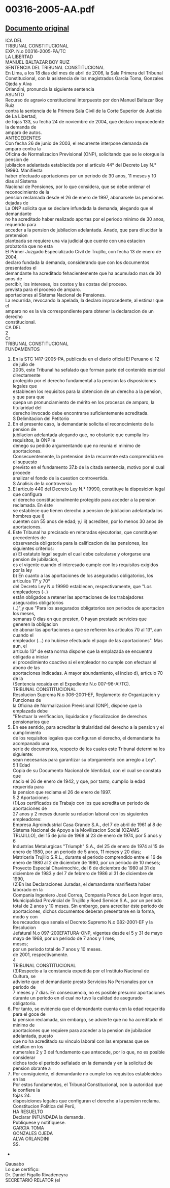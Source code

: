 
00316-2005-AA.pdf
=================
  
[Documento original](https://tc.gob.pe/jurisprudencia/2006/00316-2005-AA.pdf)  
---  
ICA DEL  
TRIBUNAL CONSTITUCIONAL  
EXP. N.o 00316-2005-PA/TC  
LA LIBERTAD  
MANUEL BALTAZAR BOY RUIZ  
SENTENCIA DEL TRIBUNAL CONSTITUCIONAL  
En Lima, a los 18 dias del mes de abril de 2006, la Sala Primera del Tribunal  
Constitucional, con la asistencia de los magistrados Garcia Toma, Gonzales Ojeda y Alva  
Orlandini, pronuncia la siguiente sentencia  
ASUNTO  
Recurso de agravio constitucional interpuesto por don Manuel Baltazar Boy Ruiz  
contra la sentencia de la Primera Sala Civil de la Corte Superior de Justicia de La Libertad,  
de fojas 133, su fecha 24 de noviembre de 2004, que declaro improcedente la demanda de  
amparo de autos.  
ANTECEDENTES  
Con fecha 26 de junio de 2003, el recurrente interpone demanda de amparo contra la  
Oficina de Normalizacion Previsional (ONP), solicitando que se le otorgue la pension de  
jubilacion adelantada establecida por el articulo 44° del Decreto Ley N.° 19990. Manifiesta  
haber efectuado aportaciones por un periodo de 30 anos, 11 meses y 10 dias al Sistema  
Nacional de Pensiones, por lo que considera, que se debe ordenar el reconocimiento de la  
pension reclamada desde el 26 de enero de 1997, abonarsele las pensiones dejadas de  
La ONP solicita que se declare infundada la demanda, alegando que el demandante  
no ha acreditado haber realizado aportes por el periodo minimo de 30 anos, requerido para  
acceder a la pension de jubilacion adelantada. Anade, que para dilucidar la pretension  
planteada se requiere una via judicial que cuente con una estacion probatoria que no esta  
El Primer Juzgado Especializado Civil de Trujillo, con fecha 13 de enero de 2004,  
declaro fundada la demanda, considerando que con los documentos presentados el  
demandante ha acreditado fehacientemente que ha acumulado mas de 30 anos de  
percibir, los intereses, los costos y las costas del proceso.  
prevista para el proceso de amparo.  
aportaciones al Sistema Nacional de Pensiones.  
La recurrida, revocando la apelada, la declaro improcedente, al estimar que el  
amparo no es la via correspondiente para obtener la declaracion de un derecho  
constitucional.  
CA DEL  
2  
Cr  
TRIBUNAL CONSTITUCIONAL  
FUNDAMENTOS  
1. En la STC 1417-2005-PA, publicada en el diario oficial El Peruano el 12 de julio de  
2005, este Tribunal ha sefalado que forman parte del contenido esencial directamente  
protegido por el derecho fundamental a la pension las disposiciones legales que  
establecen los requisitos para la obtencion de un derecho a la pension, y que para que  
quepa un pronunciamiento de mérito en los procesos de amparo, la titularidad del  
derecho invocado debe encontrarse suficientemente acreditada.  
S Delimitacion del Petitorio  
2. En el presente caso, la demandante solicita el reconocimiento de la pension de  
jubilacion adelantada alegando que, no obstante que cumplia los requisitos, la ONP le  
denego su pedido argumentando que no reunia el minimo de aportaciones.  
Consecuentemente, la pretension de la recurrente esta comprendida en el supuesto  
previsto en el fundamento 37.b de la citada sentencia, motivo por el cual procede  
analizar el fondo de la cuestion controvertida.  
S Analisis de la controversia  
3. El articulo 440 del Decreto Ley N.° 19990, constituye la disposicion legal que configura  
el derecho constitucionalmente protegido para acceder a la pension reclamada. En éste  
se establece que tienen derecho a pension de jubilacion adelantada los hombres que i)  
cuenten con 55 anos de edad; y,i ii) acrediten, por lo menos 30 anos de aportaciones.  
4. Este Tribunal ha precisado en reiteradas ejecutorias, que constituyen precedentes de  
observancia obligatoria para la calificacion de las pensiones, los siguientes criterios:  
a) El estatuto legal seguin el cual debe calcularse y otorgarse una pension de jubilacion,  
es el vigente cuando el interesado cumple con los requisitos exigidos por la ley  
b) En cuanto a las aportaciones de los asegurados obligatorios, los articulos 11° y 70°  
del Decreto Ley N.o 19990 establecen, respectivamente, que "Los empleadores (-.)  
estân obligados a retener las aportaciones de los trabajadores asegurados obligatorios  
(..)",y que "Para los asegurados obligatorios son periodos de aportacion los meses,  
semanas 0 dias en que presten, 0 hayan prestado servicios que generen la obligacion  
de abonar las aportaciones a que se refieren los articulos 70 al 13°, aun cuando el  
empleador (...) no hubiese efectuado el pago de las aportaciones". Mas aun, el  
articulo 13° de esta norma dispone que la emplazada se encuentra obligada a iniciar  
el procedimiento coactivo si el empleador no cumple con efectuar el abono de las  
aportaciones indicadas. A mayor abundamiento, el inciso d), articulo 70 de la  
(Sentencia recaida en el Expediente N.o 007-96-AI/TC).  
TRIBUNAL CONSTITUCIONAL  
Resolucion Suprema N.o 306-2001-EF, Reglamento de Organizacion y Funciones de  
la Oficina de Normalizacion Previsional (ONP), dispone que la emplazada debe  
"Efectuar la verificacion, liquidacion y fiscalizacion de derechos pensionarios que  
5. En ese sentido, para acreditar la titularidad del derecho a la pension y el cumplimiento  
de los requisitos legales que configuran el derecho, el demandante ha acompanado una  
serie de documentos, respecto de los cuales este Tribunal determina los siguiente:  
sean necesarias para garantizar su otorgamiento con arreglo a Ley".  
5.1 Edad  
Copia de su Documento Nacional de Identidad, con el cual se constata que  
nacio el 26 de enero de 1942, y que, por tanto, cumplio la edad requerida para  
la pension que reclama el 26 de enero de 1997.  
5.2 Aportaciones  
(1)Los certificados de Trabajo con los que acredita un periodo de aportaciones de  
27 anos y 2 meses durante su relacion laboral con los siguientes empleadores:  
Empresa Agroindustrial Casa Grande S.A., del 7 de abril de 1961 al 8 de  
Sistema Nacional de Apoyo a la Movilizacion Social (OZAMS  
TRUJILLO), del 15 de julio de 1968 al 23 de enero de 1974, por 5 anos y 6  
Industrias Metalurgicas "Triumph" S.A., del 25 de enero de 1974 al 15 de  
enero de 1980, por un periodo de 5 anos, 11 meses y 20 dias;  
Matriceria Trujillo S.R.L., durante el periodo comprendido entre el 16 de  
enero de 1980 al 2 de diciembre de 1980, por un periodo de 10 meses;  
Proyecto Especial Chavimochic, del 6 de diciembre de 1980 al 31 de  
diciembre de 1983 y del 7 de febrero de 1986 al 31 de diciembre de 1990,  
(2)En las Declaraciones Juradas, el demandante manifiesta haber laborado en la  
Compania Ingeniero José Correa, Compania Ponce de Leon Ingenieros,  
Municipalidad Provincial de Trujillo y Roed Service S.A., por un periodo  
total de 2 anos y 10 meses. Sin embargo, para acreditar éste periodo de  
aportaciones, dichos documentos deberan presentarse en la forma, modo y con  
los recaudos que senala el Decreto Supremo N.o 082-2001-EF y la Resolucion  
Jefatural N.o 097-200EFATURA-ONP, vigentes desde el 5 y 31 de mayo  
mayo de 1968, por un periodo de 7 anos y 1 mes;  
meses;  
por un periodo total de 7 anos y 10 meses.  
de 2001, respectivamente.  
4  
TRIBUNAL CONSTITUCIONAL  
(3)Respecto a la constancia expedida por el Instituto Nacional de Cultura, se  
advierte que el demandante presto Servicios No Personales por un periodo de  
7 meses y 7 dias. En consecuencia, no es posible presumir aportaciones  
durante un periodo en el cual no tuvo la calidad de asegurado obligatorio.  
6. Por tanto, se evidencia que el demandante cuenta con la edad requerida para el goce de  
la pension reclamada, sin embargo, se advierte que no ha acreditado el minimo de  
aportaciones que requiere para acceder a la pension de jubilacion adelantada, puesto  
que no ha acreditado su vinculo laboral con las empresas que se detallan en los  
numerales 2 y 3 del fundamento que antecede, por lo que, no es posible considerar  
dichos todo el periodo sefialado en la demanda y en la solicitud de pension obrante a  
7. Por consiguiente, el demandante no cumple los requisitos establecidos en las  
Por estos fundamentos, el Tribunal Constitucional, con la autoridad que le confiere la  
fojas 24.  
disposiciones legales que configuran el derecho a la pension reclama.  
Constitucion Politica del Perû,  
HA RESUELTO  
Declarar INFUNDADA la demanda.  
Publiquese y notifiquese.  
GARCIA TOMA  
GONZALES OJEDA  
ALVA ORLANDINI  
SS.  
-  
Qausabo  
Lo que certifiço:  
Dr. Daniel Figallo Rivadeneyra  
SECRETARIO RELATOR (el